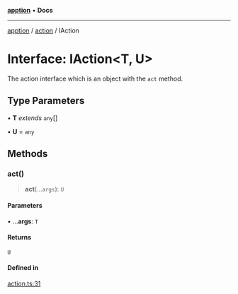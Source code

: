 [**apption**](../../README.md) • **Docs**

***

[apption](../../modules.md) / [action](../README.md) / IAction

# Interface: IAction\<T, U\>

The action interface which is an object with the `act` method.

## Type Parameters

• **T** *extends* `any`[]

• **U** = `any`

## Methods

### act()

> **act**(...`args`): `U`

#### Parameters

• ...**args**: `T`

#### Returns

`U`

#### Defined in

[action.ts:31](https://github.com/mksunny1/apption/blob/edbec5398a9c4dd80aef328bce86959614ae2fb4/src/action.ts#L31)
